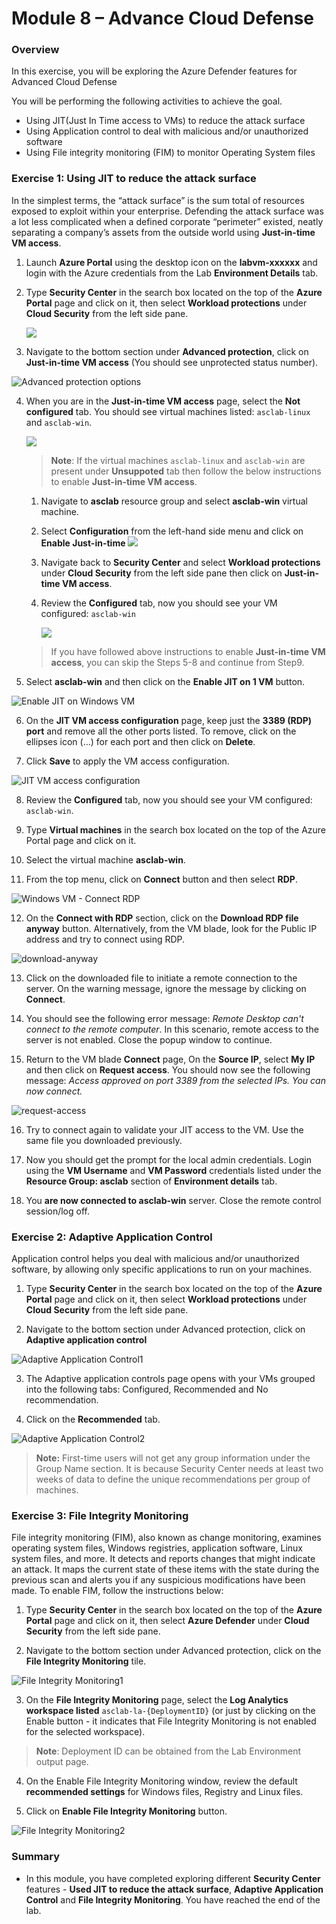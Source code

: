 # Module 8 – Advance Cloud Defense

### Overview

In this exercise, you will be exploring the Azure Defender features for Advanced Cloud Defense

You will be performing the following activities to achieve the goal.

* Using JIT(Just In Time access to VMs) to reduce the attack surface
* Using Application control to deal with malicious and/or unauthorized software
* Using File integrity monitoring (FIM) to monitor Operating System files

### Exercise 1: Using JIT to reduce the attack surface

In the simplest terms, the “attack surface” is the sum total of resources exposed to exploit within your enterprise. Defending the attack surface was a lot less complicated when a defined corporate “perimeter” existed, neatly separating a company’s assets from the outside world using **Just-in-time VM access**.

1.	Launch **Azure Portal** using the desktop icon on the **labvm-xxxxxx** and login with the Azure credentials from the Lab **Environment Details** tab.

2.	Type **Security Center** in the search box located on the top of the **Azure Portal** page and click on it, then select **Workload protections** under **Cloud Security** from the left side pane.

     ![](../Images/workloadprotection1.png)

3.	Navigate to the bottom section under **Advanced protection**, click on **Just-in-time VM access** (You should see unprotected status number).

![Advanced protection options](../Images/m8ex1.step3.png)

4.	When you are in the **Just-in-time VM access** page, select the **Not configured** tab. You should see virtual machines listed: `asclab-linux` and `asclab-win`.

     ![](../Images/justintime.png)

    > **Note**: If the virtual machines `asclab-linux` and `asclab-win` are present under **Unsuppoted** tab then follow the below instructions to enable **Just-in-time VM access**.

     
       1. Navigate to **asclab** resource group and select **asclab-win** virtual machine.
       1. Select **Configuration** from the left-hand side menu and click on **Enable Just-in-time**
          ![](../Images/jit-01.png)
       1. Navigate back to **Security Center** and select **Workload protections** under **Cloud Security** from the left side pane then click on **Just-in-time VM access**.
       1. Review the **Configured** tab, now you should see your VM configured: `asclab-win`

           ![](../Images/justintime1.png)
    
    > If you have followed above instructions to enable **Just-in-time VM access**, you can skip the Steps 5-8 and continue from Step9.
    
5.	Select **asclab-win** and then click on the **Enable JIT on 1 VM** button.

![Enable JIT on Windows VM](../Images/m8ex1.step5.png)

6.	On the **JIT VM access configuration** page, keep just the **3389 (RDP) port** and remove all the other ports listed. To remove, click on the ellipses icon (...) for each port and then click on **Delete**.

7.	Click **Save** to apply the VM access configuration.

![JIT VM access configuration](../Images/asc-jit-vm-access-config.gif?raw=true)

8.	Review the **Configured** tab, now you should see your VM configured: `asclab-win`.

9.	Type **Virtual machines** in the search box located on the top of the Azure Portal page and click on it.

10. Select the virtual machine **asclab-win**.

11. From the top menu, click on **Connect** button and then select **RDP**.

   ![Windows VM - Connect RDP](../Images/asc-win-vm-connect-rdp.gif?raw=true)

12. On the **Connect with RDP** section, click on the **Download RDP file anyway** button. Alternatively, from the VM blade, look for the Public IP address and try to connect using RDP.

   ![download-anyway](../Images/m8ex1.step12.png)

13. Click on the downloaded file to initiate a remote connection to the server. On the warning message, ignore the message by clicking on **Connect**.

14. You should see the following error message: *Remote Desktop can't connect to the remote computer*. In this scenario, remote access to the server is not enabled. Close the popup window to continue.

15. Return to the VM blade **Connect** page, On the **Source IP**, select **My IP** and then click on **Request access**. You should now see the following message: *Access approved on port 3389 from the selected IPs. You can now connect.*

   ![request-access](../Images/m8ex1.step15.png)

16. Try to connect again to validate your JIT access to the VM. Use the same file you downloaded previously.

17. Now you should get the prompt for the local admin credentials. Login using the **VM Username** and **VM Password** credentials listed under the **Resource Group: asclab** section of **Environment details** tab.

18. You **are now connected to asclab-win** server. Close the remote control session/log off.

### Exercise 2: Adaptive Application Control

Application control helps you deal with malicious and/or unauthorized software, by allowing only specific applications to run on your machines.

1.	Type **Security Center** in the search box located on the top of the **Azure Portal** page and click on it, then select **Workload protections** under **Cloud Security** from the left side pane.

2.	Navigate to the bottom section under Advanced protection, click on **Adaptive application control**

![Adaptive Application Control1](../Images/m8ex2.step2.png)

3.	The Adaptive application controls page opens with your VMs grouped into the following tabs: Configured, Recommended and No recommendation.

4.	Click on the **Recommended** tab.

![Adaptive Application Control2](../Images/adaptive-application-control-new.png)

>**Note:** First-time users will not get any group information under the Group Name section. It is because Security Center needs at least two weeks of data to define the unique recommendations per group of machines. 

### Exercise 3: File Integrity Monitoring

File integrity monitoring (FIM), also known as change monitoring, examines operating system files, Windows registries, application software, Linux system files, and more. It detects and reports changes that might indicate an attack.
It maps the current state of these items with the state during the previous scan and alerts you if any suspicious modifications have been made. To enable FIM, follow the instructions below:

1.	Type **Security Center** in the search box located on the top of the **Azure Portal** page and click on it, then select **Azure Defender** under **Cloud Security** from the left side pane.

2.	Navigate to the bottom section under Advanced protection, click on the **File Integrity Monitoring** tile.

![File Integrity Monitoring1](../Images/m8ex3.step2.png)

3.	On the **File Integrity Monitoring** page, select the **Log Analytics workspace listed** `asclab-la-{DeploymentID}` (or just by clicking on the Enable button - it indicates that File Integrity Monitoring is not enabled for the selected workspace).

> **Note**: Deployment ID can be obtained from the Lab Environment output page.

4.	On the Enable File Integrity Monitoring window, review the default **recommended settings** for Windows files, Registry and Linux files.

5.	Click on **Enable File Integrity Monitoring** button.

![File Integrity Monitoring2](../Images/m8ex3.step5.png)

### Summary

  * In this module, you have completed exploring different **Security Center** features - **Used JIT to reduce the attack surface**, **Adaptive Application Control** and **File Integrity Monitoring**. You have reached the end of the lab.
